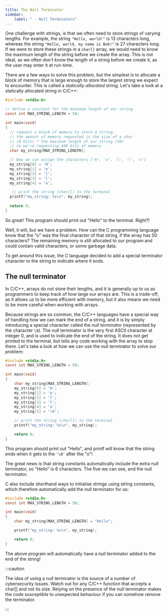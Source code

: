 ```yaml
---
title: The Null Terminator
sidebar:
    label: " - Null Terminators"
---
```


One challenge with strings, is that we often need to store strings of varying lengths. For example, the string `"Hello, world!"` is 13 characters long, whereas the string `"Hello, world, my name is Bob!"` is 27 characters long. If we were to store these strings in a `char[]` array, we would need to know the maximum length of the string before we create the array. This is not ideal, as we often don't know the length of a string before we create it, as the user may enter it at run-time.

There are a few ways to solve this problem, but the simplest is to allocate a block of memory that is large enough to store the largest string we expect to encounter. This is called a *statically allocated* string. Let's take a look at a statically allocated string in C/C++:

```c
#include <stdio.h>

// define a constant for the maximum length of our string
const int MAX_STRING_LENGTH = 50;

int main(void)
{
  // request a block of memory to store a string.
  // the amount of memory requested is the size of a char
  // (8 bits) * the maximum length of our string (50)
  // so we're requesting 400 bits of memory
  char my_string[MAX_STRING_LENGTH];

  // Now we can assign the characters ['H', 'e', 'l', 'l', 'o']
  my_string[0] = 'H';
  my_string[1] = 'e';
  my_string[2] = 'l';
  my_string[3] = 'l';
  my_string[4] = 'o';

   // print the string (char[]) to the terminal
  printf("my_string: %s\n", my_string);
  
  return 0;
}
```

So great! This program should print out "Hello" to the terminal. Right?!

Well, it will, but we have a problem. How can the C programming language know that the "o" was the final character of that string, if the array has 50 characters? The remaining memory is still allocated to our program and could contain valid characters, or some garbage data.

To get around this issue, the C language decided to add a special terminator character to the string to indicate where it ends.

## The null terminator

In C/C++, arrays do not store their lengths, and it is generally up to us as programmers to keep track of how large our arrays are. This is a trade-off, as it allows us to be more efficient with memory, but it also means we need to be more careful when working with arrays.

Because strings are so common, the C/C++ languages have a special way of handling how we can mark the end of a string, and it is by simply introducing a special character called the *null terminator* (represented by the character `\0`). The null terminator is the very first ASCII character at integer 0, and is used to indicate the end of the string. It does not get printed to the terminal, but tells any code working with the array to stop there. Let's take a look at how we can use the null terminator to solve our problem:

```c
#include <stdio.h>
const int MAX_STRING_LENGTH = 50;

int main(void) 
{
    char my_string[MAX_STRING_LENGTH];
    my_string[0] = 'H';
    my_string[1] = 'e';
    my_string[2] = 'l';
    my_string[3] = 'l';
    my_string[4] = 'o';
    my_string[5] = '\0';

    // print the string (char[]) to the terminal
    printf("my_string: %s\n", my_string);

    return 0;
}
```

This program should print out "Hello", and printf will know that the string ends when it gets to the `'\0'` after the "o"!

The great news is that string constants automatically include the extra null terminator, so "Hello" is 6 characters. The five we can see, and the null terminator. 

C also include shorthand ways to initialise strings using string constants, which therefore automatically add the null terminator for us:

```c
#include <stdio.h>
const int MAX_STRING_LENGTH = 50;

int main(void)
{
    char my_string[MAX_STRING_LENGTH] = "Hello";

    printf("my_string: %s\n", my_string);

    return 0;
}
```

The above program will automatically have a null terminator added to the end of the string!

:::caution

The idea of using a null terminator is the source of a number of cybersecurity issues. Watch out for any C/C++ function that accepts a char[] and not its size. Relying on the presence of the null terminator makes the code susceptible to unexpected behaviour if you can somehow remove the terminator.

:::
